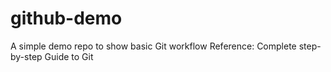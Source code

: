 # github-demo
A simple demo repo to show basic Git workflow
Reference: Complete step-by-step Guide to Git

